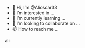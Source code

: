 - 👋 Hi, I’m @Alioscar33
- 👀 I’m interested in ...
- 🌱 I’m currently learning ...
- 💞️ I’m looking to collaborate on ...
- 📫 How to reach me ...

<!---
Alioscar33/Alioscar33 is a ✨ special ✨ repository because its `README.md` (this file) appears on your GitHub profile.
You can click the Preview link to take a look at your changes.
--->ali

